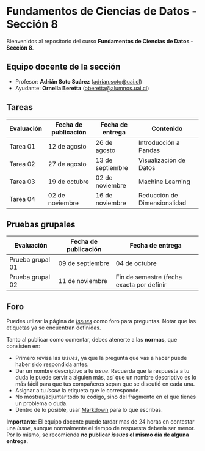 # Fundamentos de Ciencias de Datos - Sección 8

Bienvenidos al repositorio del curso **Fundamentos de Ciencias de Datos - Sección 8**.

## Equipo docente de la sección

- Profesor: **Adrián Soto Suárez** (adrian.soto@uai.cl)
- Ayudante: **Ornella Beretta** (oberetta@alumnos.uai.cl)

## Tareas

| Evaluación | Fecha de publicación | Fecha de entrega | Contenido |
|---|---|---|---|
| Tarea 01 | 12 de agosto | 26 de agosto | Introducción a Pandas |
| Tarea 02 | 27 de agosto | 13 de septiembre | Visualización de Datos |
| Tarea 03 | 19 de octubre | 02 de noviembre | Machine Learning |
| Tarea 04 | 02 de noviembre | 16 de noviembre | Reducción de Dimensionalidad |

## Pruebas grupales

| Evaluación | Fecha de publicación | Fecha de entrega | 
|---|---|---|
| Prueba grupal 01 | 09 de septiembre | 04 de octubre | 
| Prueba grupal 02 | 11 de noviembre | Fin de semestre (fecha exacta por definir |

## Foro

Puedes utilzar la página de [_Issues_](https://github.com/TICS314/Syllabus-2021-2-S8/issues) como foro para preguntas. Notar que las etiquetas ya se encuentran definidas.

Tanto al publicar como comentar, debes atenerte a las **normas**, que consisten en:

- Primero revisa las _issues_, ya que la pregunta que vas a hacer puede haber sido respondida antes.
- Dar un nombre descriptivo a tu _issue_. Recuerda que la respuesta a tu duda le puede servir a alguien más, así que un nombre descriptivo es lo más fácil para que tus compañeros sepan que se discutió en cada una.
- Asignar a tu _issue_ la etiqueta que le corresponde.
- No mostrar/adjuntar todo tu código, sino del fragmento en el que tienes un problema o duda.
- Dentro de lo posible, usar [Markdown](https://docs.github.com/en/free-pro-team@latest/github/writing-on-github/basic-writing-and-formatting-syntax) para lo que escribas.

**Importante**: El equipo docente puede tardar mas de 24 horas en contestar una _issue_, aunque normalmente el tiempo de respuesta debería ser menor. Por lo mismo, se recomienda **no publicar _issues_ el mismo día de alguna entrega**.
